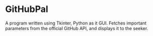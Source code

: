 # GitHubPal
A program written using Tkinter, Python as it GUI. Fetches important parameters from the official GitHub API, and displays it to the seeker. 
